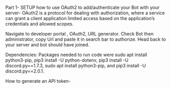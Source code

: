
Part 1- SETUP
how to use OAuth2 to add/authenticate your Bot with your server-  OAuth2 is a protocol for dealing with authorization, where a service can grant a client application
limited access based on the application’s credentials and allowed scopes.

Navigate to developer portal , OAuth2, URL generator. Check Bot then administrator, copy Url and paste it in search bar to authorize. Head back to your server and bot should have joined.

Dependencies: Packages needed to run code were sudo apt install python3-pip, pip3 install -U python-dotenv, 
	pip3 install -U discord.py==1.7.3, sudo apt install python3-pip, and pip3 install -U discord.py==2.0.1. 
  
How to generate an API token-
